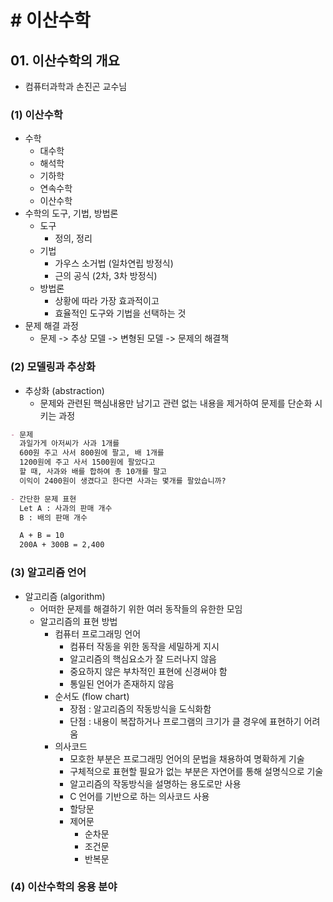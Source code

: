 # # 이산수학

## 01. 이산수학의 개요

- 컴퓨터과학과 손진곤 교수님

### (1) 이산수학

- 수학
    - 대수학
    - 해석학
    - 기하학
    - 연속수학
    - 이산수학
- 수학의 도구, 기법, 방법론
    - 도구
        - 정의, 정리
    - 기법
        - 가우스 소거법 (일차연립 방정식)
        - 근의 공식 (2차, 3차 방정식)
    - 방법론
        - 상황에 따라 가장 효과적이고
        - 효율적인 도구와 기법을 선택하는 것
- 문제 해결 과정
    - 문제 -> 추상 모델 -> 변형된 모델 -> 문제의 해결책

### (2) 모델링과 추상화

- 추상화 (abstraction)
    - 문제와 관련된 핵심내용만 남기고 관련 없는 내용을 제거하여 문제를 단순화 시키는 과정

```markdown
- 문제
  과일가게 아저씨가 사과 1개를
  600원 주고 사서 800원에 팔고, 배 1개를
  1200원에 주고 사서 1500원에 팔았다고
  할 때, 사과와 배를 합하여 총 10개를 팔고
  이익이 2400원이 생겼다고 한다면 사과는 몇개를 팔았습니까?
```

```markdown
- 간단한 문제 표현
  Let A : 사과의 판매 개수
  B : 배의 판매 개수

  A + B = 10
  200A + 300B = 2,400
```

### (3) 알고리즘 언어

- 알고리즘 (algorithm)
    - 어떠한 문제를 해결하기 위한 여러 동작들의 유한한 모임
    - 알고리즘의 표현 방법
        - 컴퓨터 프로그래밍 언어
            - 컴퓨터 작동을 위한 동작을 세밀하게 지시
            - 알고리즘의 핵심요소가 잘 드러나지 않음
            - 중요하지 않은 부차적인 표현에 신경써야 함
            - 통일된 언어가 존재하지 않음
        - 순서도 (flow chart)
            - 장점 : 알고리즘의 작동방식을 도식화함
            - 단점 : 내용이 복잡하거나 프로그램의 크기가 클 경우에 표현하기 어려움
        - 의사코드
            - 모호한 부분은 프로그래밍 언어의 문법을 채용하여 명확하게 기술
            - 구체적으로 표현할 필요가 없는 부분은 자연어를 통해 설명식으로 기술
            - 알고리즘의 작동방식을 설명하는 용도로만 사용
            - C 언어를 기반으로 하는 의사코드 사용
            - 할당문
            - 제어문
                - 순차문
                - 조건문
                - 반복문

### (4) 이산수학의 응용 분야
